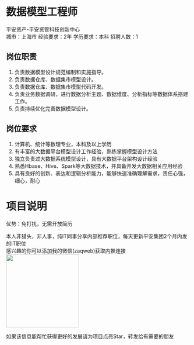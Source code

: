 # 数据模型工程师
平安资产-平安资管科技创新中心  
城市：上海市 经验要求：2年 学历要求：本科  招聘人数：1

## 岗位职责
1.	负责数据模型设计规范编制和实施指导。   
2.	负责数据仓库、数据集市模型设计。   
3.	负责数据仓库、数据集市模型代码开发。   
4.	负责业务数据调研，进行数据分析主题、数据维度、分析指标等数据体系搭建工作。   
5.	负责持续优化完善数据模型设计。

## 岗位要求
1.	计算机、统计等数理专业，本科及以上学历   
2.	有丰富的大数据平台模型设计工作经验，熟练掌握模型设计方法   
3.	独立负责过大数据系统模型设计，具有大数据平台架构设计经验   
4.	熟悉Hbase、Hive、Spark等大数据技术，并具备开发大数据相关应用经验   
5.	具有良好的创新、表达和逻辑分析能力，能够快速准确理解需求，责任心强，细心，耐心

# 项目说明

优势：免打扰，无需开放简历

本人非猎头，非人事，纯IT同事分享内部推荐职位，每天更新平安集团2个月内发的IT职位  
感兴趣的你可以添加我的微信(zaqweb)获取内推连接  
<img src="https://github.com/zaqweb/PA-IT-JOBS/blob/master/WechatICode.jpeg"  height="200" width="200">

如果该信息能帮忙获得更好的发展请为项目点亮Star，转发给有需要的朋友




